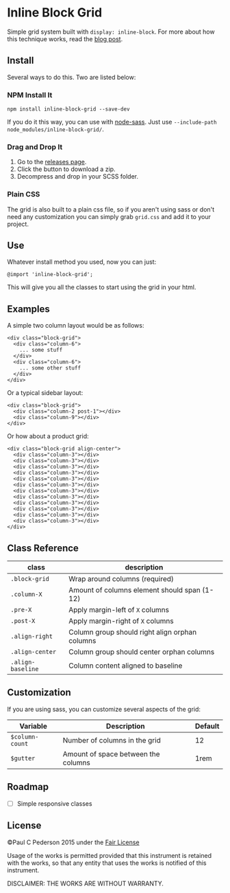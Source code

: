 # Inline Block Grid

Simple grid system built with `display: inline-block`. For more about how this technique works, read the [blog post](http://paulcpederson.com/articles/inline-block-grid/).

## Install

Several ways to do this. Two are listed below:

### NPM Install It

```
npm install inline-block-grid --save-dev
```

If you do it this way, you can use with [node-sass](https://github.com/sass/node-sass#command-line-interface). Just use `--include-path node_modules/inline-block-grid/`.

### Drag and Drop It

1. Go to the [releases page](https://github.com/paulcpederson/inline-block-grid/releases).
2. Click the button to download a zip.
3. Decompress and drop in your SCSS folder.

### Plain CSS

The grid is also built to a plain css file, so if you aren't using sass or don't need any customization you can simply grab `grid.css` and add it to your project.

## Use

Whatever install method you used, now you can just:

```
@import 'inline-block-grid';
```

This will give you all the classes to start using the grid in your html.

## Examples

A simple two column layout would be as follows:

```
<div class="block-grid">
  <div class="column-6">
    ... some stuff
  </div>
  <div class="column-6">
    ... some other stuff
  </div>
</div>
```

Or a typical sidebar layout:

```
<div class="block-grid">
  <div class="column-2 post-1"></div>
  <div class="column-9"></div>
</div>
```

Or how about a product grid:

```
<div class="block-grid align-center">
  <div class="column-3"></div>
  <div class="column-3"></div>
  <div class="column-3"></div>
  <div class="column-3"></div>
  <div class="column-3"></div>
  <div class="column-3"></div>
  <div class="column-3"></div>
  <div class="column-3"></div>
  <div class="column-3"></div>
  <div class="column-3"></div>
  <div class="column-3"></div>
  <div class="column-3"></div>
</div>
```

## Class Reference

| class | description |
| ----- | ----------- |
| `.block-grid` | Wrap around columns (required) |
| `.column-X` | Amount of columns element should span (1-12) |
| `.pre-X` | Apply margin-left of `X` columns |
| `.post-X` | Apply margin-right of `X` columns |
| `.align-right` | Column group should right align orphan columns |
| `.align-center` | Column group should center orphan columns |
| `.align-baseline` | Column content aligned to baseline |

## Customization

If you are using sass, you can customize several aspects of the grid:

| Variable | Description | Default |
| -------- | ----------- | ------- |
| `$column-count` | Number of columns in the grid | 12 |
| `$gutter` | Amount of space between the columns | 1rem |

## Roadmap

- [ ] Simple responsive classes

## License

©Paul C Pederson 2015 under the [Fair License](http://en.wikipedia.org/wiki/Fair_License)

Usage of the works is permitted provided that this instrument is retained with the works, so that any entity that uses the works is notified of this instrument.

DISCLAIMER: THE WORKS ARE WITHOUT WARRANTY.